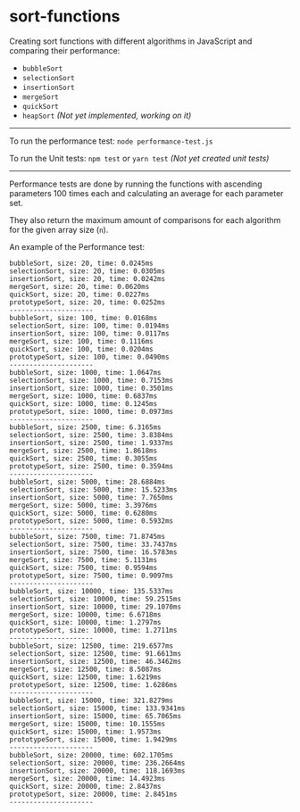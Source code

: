 # sort-functions
Creating sort functions with different algorithms in JavaScript and comparing their performance:
- `bubbleSort`
- `selectionSort`
- `insertionSort`
- `mergeSort`
- `quickSort`
- `heapSort` _(Not yet implemented, working on it)_

-------------------
To run the performance test: `node performance-test.js`

To run the Unit tests: `npm test` or `yarn test` _(Not yet created unit tests)_

-------------------
Performance tests are done by running the functions with ascending parameters 100 times each and calculating an average for each parameter set.

They also return the maximum amount of comparisons for each algorithm for the given array size (`n`).

An example of the Performance test:

```
bubbleSort, size: 20, time: 0.0245ms
selectionSort, size: 20, time: 0.0305ms
insertionSort, size: 20, time: 0.0242ms
mergeSort, size: 20, time: 0.0620ms
quickSort, size: 20, time: 0.0227ms
prototypeSort, size: 20, time: 0.0252ms
---------------------
bubbleSort, size: 100, time: 0.0168ms
selectionSort, size: 100, time: 0.0194ms
insertionSort, size: 100, time: 0.0117ms
mergeSort, size: 100, time: 0.1116ms
quickSort, size: 100, time: 0.0204ms
prototypeSort, size: 100, time: 0.0490ms
---------------------
bubbleSort, size: 1000, time: 1.0647ms
selectionSort, size: 1000, time: 0.7153ms
insertionSort, size: 1000, time: 0.3501ms
mergeSort, size: 1000, time: 0.6837ms
quickSort, size: 1000, time: 0.1245ms
prototypeSort, size: 1000, time: 0.0973ms
---------------------
bubbleSort, size: 2500, time: 6.3165ms
selectionSort, size: 2500, time: 3.8384ms
insertionSort, size: 2500, time: 1.9337ms
mergeSort, size: 2500, time: 1.8618ms
quickSort, size: 2500, time: 0.3055ms
prototypeSort, size: 2500, time: 0.3594ms
---------------------
bubbleSort, size: 5000, time: 28.6884ms
selectionSort, size: 5000, time: 15.5233ms
insertionSort, size: 5000, time: 7.7650ms
mergeSort, size: 5000, time: 3.3976ms
quickSort, size: 5000, time: 0.6280ms
prototypeSort, size: 5000, time: 0.5932ms
---------------------
bubbleSort, size: 7500, time: 71.8745ms
selectionSort, size: 7500, time: 33.7437ms
insertionSort, size: 7500, time: 16.5783ms
mergeSort, size: 7500, time: 5.1131ms
quickSort, size: 7500, time: 0.9594ms
prototypeSort, size: 7500, time: 0.9097ms
---------------------
bubbleSort, size: 10000, time: 135.5337ms
selectionSort, size: 10000, time: 59.2515ms
insertionSort, size: 10000, time: 29.1070ms
mergeSort, size: 10000, time: 6.6718ms
quickSort, size: 10000, time: 1.2797ms
prototypeSort, size: 10000, time: 1.2711ms
---------------------
bubbleSort, size: 12500, time: 219.6577ms
selectionSort, size: 12500, time: 91.6613ms
insertionSort, size: 12500, time: 46.3462ms
mergeSort, size: 12500, time: 8.5087ms
quickSort, size: 12500, time: 1.6219ms
prototypeSort, size: 12500, time: 1.6286ms
---------------------
bubbleSort, size: 15000, time: 321.8279ms
selectionSort, size: 15000, time: 133.9341ms
insertionSort, size: 15000, time: 65.7065ms
mergeSort, size: 15000, time: 10.1555ms
quickSort, size: 15000, time: 1.9573ms
prototypeSort, size: 15000, time: 1.9429ms
---------------------
bubbleSort, size: 20000, time: 602.1705ms
selectionSort, size: 20000, time: 236.2664ms
insertionSort, size: 20000, time: 118.1693ms
mergeSort, size: 20000, time: 14.4923ms
quickSort, size: 20000, time: 2.8437ms
prototypeSort, size: 20000, time: 2.8451ms
---------------------
```
